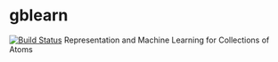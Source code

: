 # gblearn
[![Build Status](https://travis-ci.com/jayspendlove/gblearn-1.svg?branch=master)](https://travis-ci.com/jayspendlove/gblearn-1)
Representation and Machine Learning for Collections of Atoms 
